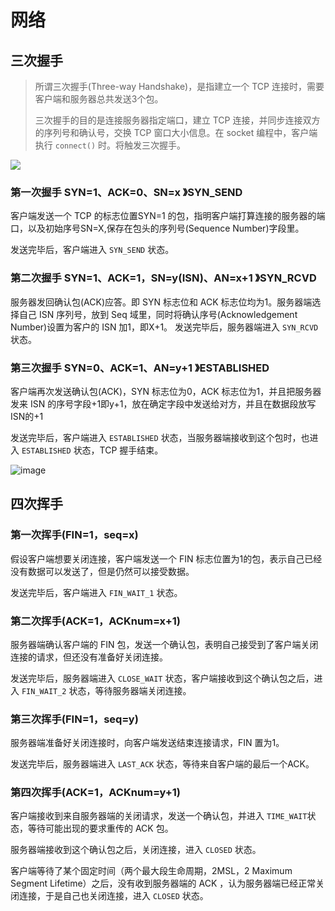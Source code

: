 # 网络



## 三次握手

> 所谓三次握手(Three-way Handshake)，是指建立一个 TCP 连接时，需要客户端和服务器总共发送3个包。
>
> 三次握手的目的是连接服务器指定端口，建立 TCP 连接，并同步连接双方的序列号和确认号，交换 TCP 窗口大小信息。在 socket 编程中，客户端执行 `connect()` 时。将触发三次握手。

[![](https://mermaid.ink/img/pako:eNptkMFKAzEQQH8lzLUR7DWwhdpdUJQ9mCIIuYTNVBc2SZtNpEvpXQQ_QPCiJ0HQo1-07W8YpS3d0tPMMG9eJrOAwioEBjXOApoC01LeOamFya1HYh_QkfbrffX4s_78pqvX5_bprX35YKQqa49GmF3zZDDo7fX5bZ70KeE4S-ZHZf8I4Vk-FmY3FyVdYOtoKBmOLv-qGPKgk3mvv6_tvkyuRzdpd7eD1U4PfU3Xd_TPGR8Pz64u-HmWAgWNTstSxdsthCFEgL9HjQJYTBVOZKi8AGGWEQ1TJT1mqvTWAZvIqkYKMnjLG1MA8y7gFtrcf0MtfwF-0K9A)](https://mermaid.live/edit/#pako:eNptkMFKAzEQQH8lzLUR7DWwhdpdUJQ9mCIIuYTNVBc2SZtNpEvpXQQ_QPCiJ0HQo1-07W8YpS3d0tPMMG9eJrOAwioEBjXOApoC01LeOamFya1HYh_QkfbrffX4s_78pqvX5_bprX35YKQqa49GmF3zZDDo7fX5bZ70KeE4S-ZHZf8I4Vk-FmY3FyVdYOtoKBmOLv-qGPKgk3mvv6_tvkyuRzdpd7eD1U4PfU3Xd_TPGR8Pz64u-HmWAgWNTstSxdsthCFEgL9HjQJYTBVOZKi8AGGWEQ1TJT1mqvTWAZvIqkYKMnjLG1MA8y7gFtrcf0MtfwF-0K9A)

### 第一次握手 SYN=1、ACK=0、SN=x 》SYN_SEND

客户端发送一个 TCP 的标志位置SYN=1 的包，指明客户端打算连接的服务器的端口，以及初始序号SN=X,保存在包头的序列号(Sequence Number)字段里。

发送完毕后，客户端进入 `SYN_SEND` 状态。

### 第二次握手 SYN=1、ACK=1，SN=y(ISN)、AN=x+1 》SYN_RCVD

服务器发回确认包(ACK)应答。即 SYN 标志位和 ACK 标志位均为1。服务器端选择自己 ISN 序列号，放到 Seq 域里，同时将确认序号(Acknowledgement Number)设置为客户的 ISN 加1，即X+1。 发送完毕后，服务器端进入 `SYN_RCVD` 状态。

### 第三次握手 SYN=0、ACK=1、AN=y+1 》ESTABLISHED

客户端再次发送确认包(ACK)，SYN 标志位为0，ACK 标志位为1，并且把服务器发来 ISN 的序号字段+1即y+1，放在确定字段中发送给对方，并且在数据段放写ISN的+1

发送完毕后，客户端进入 `ESTABLISHED` 状态，当服务器端接收到这个包时，也进入 `ESTABLISHED` 状态，TCP 握手结束。

![image](https://user-images.githubusercontent.com/8289395/70688626-2d3caf00-1ced-11ea-8e5b-5a98802a9e6f.png)

## 四次挥手

### 第一次挥手(FIN=1，seq=x)

假设客户端想要关闭连接，客户端发送一个 FIN 标志位置为1的包，表示自己已经没有数据可以发送了，但是仍然可以接受数据。

发送完毕后，客户端进入 `FIN_WAIT_1` 状态。

### 第二次挥手(ACK=1，ACKnum=x+1)

服务器端确认客户端的 FIN 包，发送一个确认包，表明自己接受到了客户端关闭连接的请求，但还没有准备好关闭连接。

发送完毕后，服务器端进入 `CLOSE_WAIT` 状态，客户端接收到这个确认包之后，进入 `FIN_WAIT_2` 状态，等待服务器端关闭连接。

### 第三次挥手(FIN=1，seq=y)

服务器端准备好关闭连接时，向客户端发送结束连接请求，FIN 置为1。

发送完毕后，服务器端进入 `LAST_ACK` 状态，等待来自客户端的最后一个ACK。

### 第四次挥手(ACK=1，ACKnum=y+1)

客户端接收到来自服务器端的关闭请求，发送一个确认包，并进入 `TIME_WAIT`状态，等待可能出现的要求重传的 ACK 包。

服务器端接收到这个确认包之后，关闭连接，进入 `CLOSED` 状态。

客户端等待了某个固定时间（两个最大段生命周期，2MSL，2 Maximum Segment Lifetime）之后，没有收到服务器端的 ACK ，认为服务器端已经正常关闭连接，于是自己也关闭连接，进入 `CLOSED` 状态。
